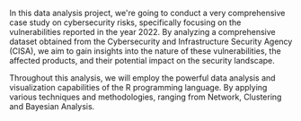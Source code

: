In this data analysis project, we're going to conduct a very comprehensive case study on cybersecurity risks, specifically focusing on the vulnerabilities reported in the year 2022. By analyzing a comprehensive dataset obtained from the Cybersecurity and Infrastructure Security Agency (CISA), we aim to gain insights into the nature of these vulnerabilities, the affected products, and their potential impact on the security landscape.

Throughout this analysis, we will employ the powerful data analysis and visualization capabilities of the R programming language. By applying various techniques and methodologies, ranging from Network, Clustering and Bayesian Analysis.
